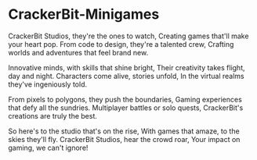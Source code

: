 # CrackerBit-Minigames

CrackerBit Studios, they're the ones to watch,
Creating games that'll make your heart pop.
From code to design, they're a talented crew,
Crafting worlds and adventures that feel brand new.

Innovative minds, with skills that shine bright,
Their creativity takes flight, day and night.
Characters come alive, stories unfold,
In the virtual realms they've ingeniously told.

From pixels to polygons, they push the boundaries,
Gaming experiences that defy all the sundries.
Multiplayer battles or solo quests,
CrackerBit's creations are truly the best.

So here's to the studio that's on the rise,
With games that amaze, to the skies they'll fly.
CrackerBit Studios, hear the crowd roar,
Your impact on gaming, we can't ignore!
